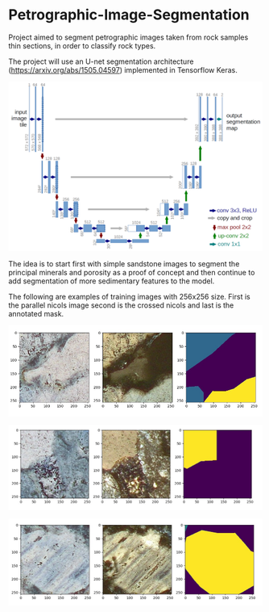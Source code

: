 # Petrographic-Image-Segmentation
Project aimed to segment petrographic images taken from rock samples thin sections, in order to classify rock types.

The project will use an U-net segmentation architecture (https://arxiv.org/abs/1505.04597) implemented in Tensorflow Keras.

![Unet Architecture](images/u-net-architecture.png)

The idea is to start first with simple sandstone images to segment the principal minerals and porosity as a proof of concept and then continue to add segmentation of more sedimentary features to the model.

The following are examples of training images with 256x256 size.
First is the parallel nicols image second is the crossed nicols and last is the annotated mask.

![sanity1](images/sanity_check_1.jpg)

![sanity2](images/sanity_check_2.jpg)

![sanity3](images/sanity_check_3.jpg)
